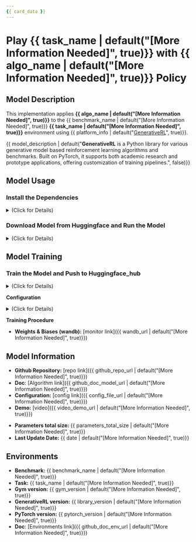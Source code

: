 ```yaml
---
{{ card_data }}
---
```


# Play **{{ task_name | default("[More Information Needed]", true)}}** with **{{ algo_name | default("[More Information Needed]", true)}}** Policy

## Model Description
<!-- Provide a longer summary of what this model is. -->

This implementation applies **{{ algo_name | default("[More Information Needed]", true)}}** to the {{ benchmark_name | default("[More Information Needed]", true)}} **{{ task_name | default("[More Information Needed]", true)}}** environment using {{ platform_info | default("[GenerativeRL](https://github.com/opendilab/di-engine)", true)}}.

{{ model_description | default("**GenerativeRL** is a Python library for various generative model based reinforcement learning algorithms and benchmarks. Built on PyTorch, it supports both academic research and prototype applications, offering customization of training pipelines.", false)}}

## Model Usage
### Install the Dependencies
<details close>
<summary>(Click for Details)</summary>

```shell
# install GenerativeRL with huggingface support
pip3 install GenerativeRL[huggingface]
# install environment dependencies if needed
{{ installation_guide | default("", false)}}
```
</details>

### Download Model from Huggingface and Run the Model

<details close>
<summary>(Click for Details)</summary>

```shell
# running with trained model
python3 -u run.py
```
**run.py**
```python
{{ usage | default("# [More Information Needed]", true)}}
```
</details>

## Model Training

### Train the Model and Push to Huggingface_hub

<details close>
<summary>(Click for Details)</summary>

```shell
#Training Your Own Agent
python3 -u train.py
```
**train.py**
```python
{{ python_code_for_train | default("# [More Information Needed]", true)}}
```
</details>

**Configuration**
<details close>
<summary>(Click for Details)</summary>


```python
{{ python_config | default("# [More Information Needed]", true)}}
```

```json
{{ json_config | default("# [More Information Needed]", true)}}
```

</details>

**Training Procedure** 
<!-- This relates heavily to the Technical Specifications. Content here should link to that section when it is relevant to the training procedure. -->
- **Weights & Biases (wandb):** [monitor link]({{ wandb_url | default("[More Information Needed]", true)}})

## Model Information
<!-- Provide the basic links for the model. -->
- **Github Repository:** [repo link]({{ github_repo_url | default("[More Information Needed]", true)}})
- **Doc**: [Algorithm link]({{ github_doc_model_url | default("[More Information Needed]", true)}})
- **Configuration:** [config link]({{ config_file_url | default("[More Information Needed]", true)}})
- **Demo:** [video]({{ video_demo_url | default("[More Information Needed]", true)}})
<!-- Provide the size information for the model. -->
- **Parameters total size:** {{ parameters_total_size | default("[More Information Needed]", true)}}
- **Last Update Date:** {{ date | default("[More Information Needed]", true)}}

## Environments
<!-- Address questions around what environment the model is intended to be trained and deployed at, including the necessary information needed to be provided for future users. -->
- **Benchmark:** {{ benchmark_name | default("[More Information Needed]", true)}}
- **Task:** {{ task_name | default("[More Information Needed]", true)}}
- **Gym version:** {{ gym_version | default("[More Information Needed]", true)}}
- **GenerativeRL version:** {{ library_version | default("[More Information Needed]", true)}}
- **PyTorch version:** {{ pytorch_version | default("[More Information Needed]", true)}}
- **Doc**: [Environments link]({{ github_doc_env_url | default("[More Information Needed]", true)}})

